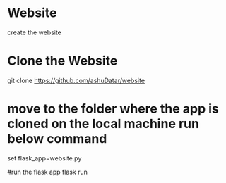 # Website
create the website

# Clone the Website
git clone https://github.com/ashuDatar/website

# move to the folder where the app is cloned on the local machine run below command
set flask_app=website.py

#run the flask app
flask run

